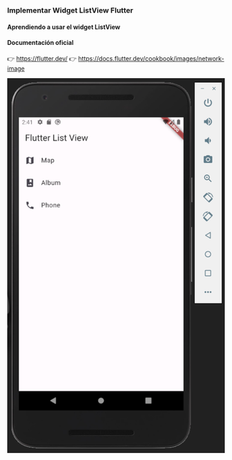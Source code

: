 ### Implementar Widget ListView Flutter

#### Aprendiendo a usar el widget ListView

#### Documentación oficial

👉 https://flutter.dev/
👉 https://docs.flutter.dev/cookbook/images/network-image

![](https://github.com/urian121/Aprendiendo-Flutter-desde-cero/blob/master/app_list_view/resultado-final-flutter.png)
